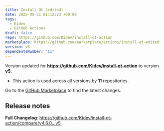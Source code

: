 ```yaml
---
title: Install Qt (edited)
date: 2025-05-21 01:12:23 +00:00
tags:
  - Kidev
  - GitHub Actions
draft: false
repo: https://github.com/Kidev/install-qt-action
marketplace: https://github.com/marketplace/actions/install-qt-edited
version: v5
dependentsNumber: "11"
---
```



Version updated for **https://github.com/Kidev/install-qt-action** to version **v5**.
- This action is used across all versions by **11** repositories.

Go to the [GitHub Marketplace](https://github.com/marketplace/actions/install-qt-edited) to find the latest changes.

## Release notes

**Full Changelog**: https://github.com/Kidev/install-qt-action/compare/v4.6.0...v5
